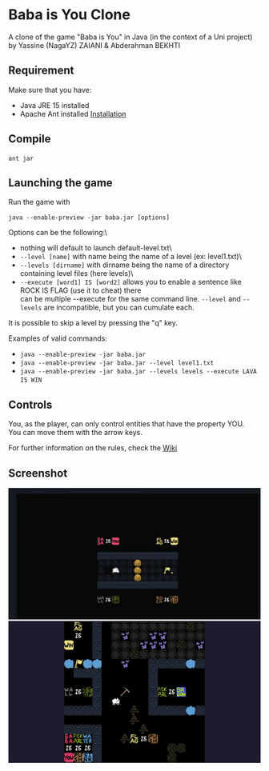 # Baba is You Clone
A clone of the game "Baba is You" in Java (in the context of a Uni project)
by Yassine (NagaYZ) ZAIANI & Abderahman BEKHTI
## Requirement
Make sure that you have:
-   Java JRE 15 installed
-   Apache Ant installed [Installation](https://ant.apache.org/manual/index.html)

## Compile
```Shell
ant jar
```
## Launching the game
Run the game with
```Shell
java --enable-preview -jar baba.jar [options]
```
Options can be the following:\
-   nothing will default to launch default-level.txt\
-   `--level [name]` with name being the name of a level (ex: level1.txt)\
-   `--levels [dirname]` with dirname being the name of a directory containing level files (here levels)\
-   `--execute [word1] IS [word2]` allows you to enable a sentence like ROCK IS FLAG (use it to cheat) there\
can be multiple --execute for the same command line.
`--level` and `--levels` are incompatible, but you can cumulate each.

It is possible to skip a level by pressing the "q" key.

Examples of valid commands:
-   `java --enable-preview -jar baba.jar`
-   `java --enable-preview -jar baba.jar --level level1.txt`
-   `java --enable-preview -jar baba.jar --levels levels --execute LAVA IS WIN`

## Controls

You, as the player, can only control entities that have the property YOU.\
You can move them with the arrow keys.

For further information on the rules, check the [Wiki](https://babaiswiki.fandom.com/wiki/Baba_Is_You_Wiki)

## Screenshot

![default](img/1.png)
![special](img/special.png)